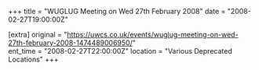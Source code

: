 +++
title = "WUGLUG Meeting on Wed 27th February 2008"
date = "2008-02-27T19:00:00Z"

[extra]
original = "https://uwcs.co.uk/events/wuglug-meeting-on-wed-27th-february-2008-1474489006950/"    
ent_time = "2008-02-27T22:00:00Z"
location = "Various Deprecated Locations"
+++



